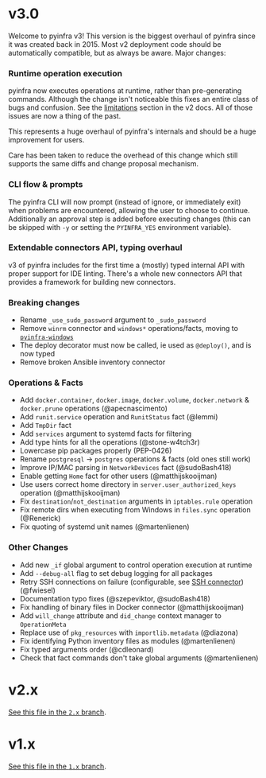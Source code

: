 # v3.0

Welcome to pyinfra v3! This version is the biggest overhaul of pyinfra since it was created back in 2015. Most v2 deployment code should be automatically compatible, but as always be aware. Major changes:

### Runtime operation execution

pyinfra now executes operations at runtime, rather than pre-generating commands. Although the change isn't noticeable this fixes an entire class of bugs and confusion. See the [limitations](https://docs.pyinfra.com/en/2.x/deploy-process.html#limitations) section in the v2 docs. All of those issues are now a thing of the past.

This represents a huge overhaul of pyinfra's internals and should be a huge improvement for users.

Care has been taken to reduce the overhead of this change which still supports the same diffs and change proposal mechanism.

### CLI flow & prompts

The pyinfra CLI will now prompt (instead of ignore, or immediately exit) when problems are encountered, allowing the user to choose to continue. Additionally an approval step is added before executing changes (this can be skipped with `-y` or setting the `PYINFRA_YES` environment variable).

### Extendable connectors API, typing overhaul

v3 of pyinfra includes for the first time a (mostly) typed internal API with proper support for IDE linting. There's a whole new connectors API that provides a framework for building new connectors.

### Breaking changes

- Rename `_use_sudo_password` argument to `_sudo_password`
- Remove `winrm` connector and `windows*` operations/facts, moving to [`pyinfra-windows`](https://github.com/pyinfra-dev/pyinfra-windows)
- The deploy decorator must now be called, ie used as `@deploy()`, and is now typed
- Remove broken Ansible inventory connector

### Operations & Facts

- Add `docker.container`, `docker.image`, `docker.volume`, `docker.network` & `docker.prune` operations (@apecnascimento)
- Add `runit.service` operation and `RunitStatus` fact (@lemmi)
- Add `TmpDir` fact
- Add `services` argument to systemd facts for filtering
- Add type hints for all the operations (@stone-w4tch3r)
- Lowercase pip packages properly (PEP-0426)
- Rename `postgresql` -> `postgres` operations & facts (old ones still work)
- Improve IP/MAC parsing in `NetworkDevices` fact (@sudoBash418)
- Enable getting `Home` fact for other users (@matthijskooijman)
- Use users correct home directory in `server.user_authorized_keys` operation (@matthijskooijman)
- Fix `destination`/`not_destination` arguments in `iptables.rule` operation
- Fix remote dirs when executing from Windows in `files.sync` operation (@Renerick)
- Fix quoting of systemd unit names (@martenlienen)

### Other Changes

- Add new `_if` global argument to control operation execution at runtime
- Add `--debug-all` flag to set debug logging for all packages
- Retry SSH connections on failure (configurable, see [SSH connector](https://docs.pyinfra.com/en/3.x/connectors/ssh.html#available-data)) (@fwiesel)
- Documentation typo fixes (@szepeviktor, @sudoBash418)
- Fix handling of binary files in Docker connector (@matthijskooijman)
- Add `will_change` attribute and `did_change` context manager to `OperationMeta`
- Replace use of `pkg_resources` with `importlib.metadata` (@diazona)
- Fix identifying Python inventory files as modules (@martenlienen)
- Fix typed arguments order (@cdleonard)
- Check that fact commands don't take global arguments (@martenlienen)

# v2.x

[See this file in the `2.x` branch](https://github.com/Fizzadar/pyinfra/blob/2.x/CHANGELOG.md).

# v1.x

[See this file in the `1.x` branch](https://github.com/Fizzadar/pyinfra/blob/1.x/CHANGELOG.md).
